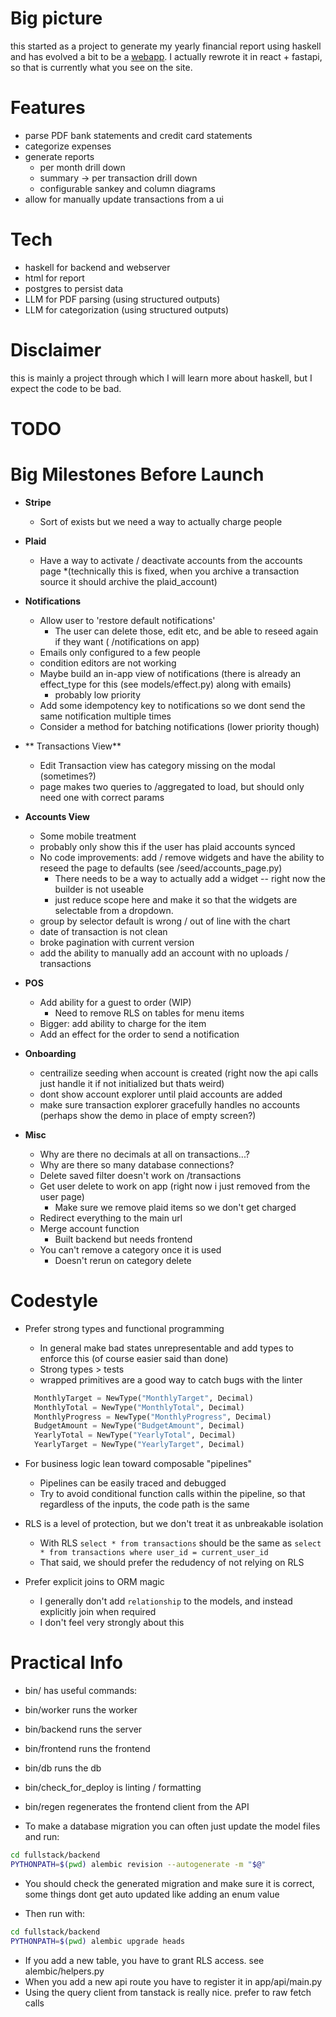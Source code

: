 # Big picture

this started as a project to generate my yearly financial report using haskell
and has evolved a bit to be a [webapp](https://myfinancereport.com/).
I actually rewrote it in react + fastapi, so that is currently what you see on the site.

# Features

- parse PDF bank statements and credit card statements
- categorize expenses
- generate reports
  - per month drill down
  - summary -> per transaction drill down
  - configurable sankey and column diagrams
- allow for manually update transactions from a ui

# Tech

- haskell for backend and webserver
- html for report
- postgres to persist data
- LLM for PDF parsing (using structured outputs)
- LLM for categorization (using structured outputs)

# Disclaimer

this is mainly a project through which I will learn more about haskell, but I expect the code to be bad.


# TODO

# Big Milestones Before Launch

* **Stripe**
  * Sort of exists but we need a way to actually charge people

* **Plaid**
  * Have a way to activate / deactivate accounts from the accounts page
   *(technically this is fixed, when you archive a transaction source it should archive the plaid_account)

* **Notifications**
  * Allow user to 'restore default notifications' 
    * The user can delete those, edit etc, and be able to reseed again if they want ( /notifications on app)
  * Emails only configured to a few people
  * condition editors are not working
  * Maybe build an in-app view of notifications (there is already an effect_type for this (see models/effect.py) along with emails)
    * probably low priority
  * Add some idempotency key to notifications so we dont send the same notification multiple times
  * Consider a method for batching notifications (lower priority though)

* ** Transactions View**
  * Edit Transaction view has category missing on the modal (sometimes?)
  * page makes two queries to /aggregated to load, but should only need one with correct params

* **Accounts View**
  * Some mobile treatment
  * probably only show this if the user has plaid accounts synced
  * No code improvements: add / remove widgets and have the ability to reseed the page to defaults (see /seed/accounts_page.py)
    * There needs to be a way to actually add a widget -- right now the builder is not useable
    * just reduce scope here and make it so that the widgets are selectable from a dropdown.
  * group by selector default is wrong / out of line with the chart
  * date of transaction is not clean
  * broke pagination with current version
  * add the ability to manually add an account with no uploads / transactions

* **POS**
  * Add ability for a guest to order (WIP)
    * Need to remove RLS on tables for menu items
  * Bigger: add ability to charge for the item
  * Add an effect for the order to send a notification

* **Onboarding**
  * centrailize seeding when account is created (right now the api calls just handle it if not initialized but thats weird)
  * dont show account explorer until plaid accounts are added
  * make sure transaction explorer gracefully handles no accounts (perhaps show the demo in place of empty screen?)


* **Misc**
  * Why are there no decimals at all on transactions...?
  * Why are there so many database connections?
  * Delete saved filter doesn't work on /transactions
  * Get user delete to work on app (right now i just removed from the user page)
    * Make sure we remove plaid items so we don't get charged
  * Redirect everything to the main url
  * Merge account function
    * Built backend but needs frontend
  * You can't remove a category once it is used
    * Doesn't rerun on category delete


# Codestyle

* Prefer strong types and functional programming
  * In general make bad states unrepresentable and add types to enforce this (of course easier said than done)
  * Strong types > tests
  * wrapped primitives are a good way to catch bugs with the linter
  ```python
    MonthlyTarget = NewType("MonthlyTarget", Decimal)
    MonthlyTotal = NewType("MonthlyTotal", Decimal)
    MonthlyProgress = NewType("MonthlyProgress", Decimal)
    BudgetAmount = NewType("BudgetAmount", Decimal)
    YearlyTotal = NewType("YearlyTotal", Decimal)
    YearlyTarget = NewType("YearlyTarget", Decimal)
  ```


* For business logic lean toward composable "pipelines"
  * Pipelines can be easily traced and debugged 
  * Try to avoid conditional function calls within the pipeline, so that regardless of the inputs, the code path is the same

* RLS is a level of protection, but we don't treat it as unbreakable isolation
  * With RLS `select * from transactions` should be the same as `select * from transactions where user_id = current_user_id`
  * That said, we should prefer the redudency of not relying on RLS 

* Prefer explicit joins to ORM magic
  * I generally don't add `relationship` to the models, and instead explicitly join when required
  * I don't feel very strongly about this


# Practical Info

* bin/ has useful commands:

* bin/worker runs the worker
* bin/backend runs the server
* bin/frontend runs the frontend
* bin/db runs the db
* bin/check_for_deploy is linting / formatting
* bin/regen regenerates the frontend client from the API 

* To make a database migration you can often just update the model files and run:


```bash
cd fullstack/backend
PYTHONPATH=$(pwd) alembic revision --autogenerate -m "$@"
```

* You should check the generated migration and make sure it is correct, some things dont get auto updated like adding an enum value

* Then run with:
```bash
cd fullstack/backend
PYTHONPATH=$(pwd) alembic upgrade heads
```

* If you add a new table, you have to grant RLS access. see alembic/helpers.py
* When you add a new api route you have to register it in app/api/main.py
* Using the query client from tanstack is really nice. prefer to raw fetch calls





